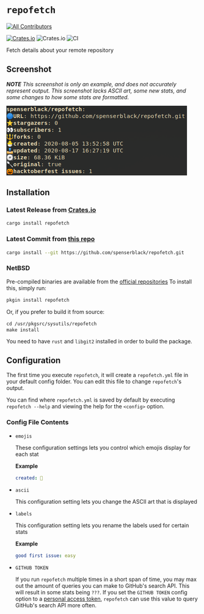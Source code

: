 # `repofetch`

<!-- ALL-CONTRIBUTORS-BADGE:START - Do not remove or modify this section -->
[![All Contributors](https://img.shields.io/badge/all_contributors-0-orange.svg?style=flat-square)](./CREDITS.md)
<!-- ALL-CONTRIBUTORS-BADGE:END -->
[![Crates.io](https://img.shields.io/crates/v/repofetch?logo=rust)](https://crates.io/crates/repofetch)
![Crates.io](https://img.shields.io/crates/d/repofetch?logo=rust)
![CI](https://github.com/spenserblack/repofetch/workflows/CI/badge.svg)

Fetch details about your remote repository

## Screenshot

*__NOTE__ This screenshot is only an example, and does not accurately represent output. This 
screenshot lacks ASCII art, some new stats, and some changes to how some stats are formatted.*

![screenshot](https://github.com/spenserblack/repofetch/blob/master/images/screenshot.png?raw=true)

## Installation

### Latest Release from [Crates.io][crates.io]

```bash
cargo install repofetch
```

### Latest Commit from [this repo](https://github.com/spenserblack/repofetch)

```bash
cargo install --git https://github.com/spenserblack/repofetch.git
```

### NetBSD

Pre-compiled binaries are available from the [official repositories](https://pkgsrc.se/sysutils/repofetch)
To install this, simply run:

```bash
pkgin install repofetch
```

Or, if you prefer to build it from source:

```
cd /usr/pkgsrc/sysutils/repofetch
make install
```

You need to have `rust` and `libgit2` installed in order to build the package.

## Configuration

The first time you execute `repofetch`, it will create a `repofetch.yml` file in your default
config folder. You can edit this file to change `repofetch`'s output.

You can find where `repofetch.yml` is saved by default by executing `repofetch --help` and viewing
the help for the `<config>` option.

### Config File Contents

- `emojis`

  These configuration settings lets you control which emojis display for each stat
  
  **Example**
  ```yml
  created: 🎉
  ```
  
- `ascii`

  This configuration setting lets you change the ASCII art that is displayed
  
- `labels`

  This configuration setting lets you rename the labels used for certain stats
  
  **Example**
  ```yml
  good first issue: easy
  ```


- `GITHUB TOKEN`

  If you run `repofetch` multiple times in a short span of time, you may max out the
  amount of queries you can make to GitHub's search API. This will result in some stats
  being `???`. If you set the `GITHUB TOKEN` config option to a [personal access token][PAC],
  `repofetch` can use this value to query GitHub's search API more often.

[PAC]: https://docs.github.com/en/github/authenticating-to-github/creating-a-personal-access-token
[crates.io]: https://crates.io/crates/repofetch
